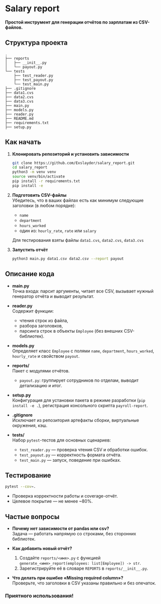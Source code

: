 # Salary report

**Простой инструмент для генерации отчётов по зарплатам из CSV-файлов.**

## Структура проекта

```
.
├── reports
│   ├── __init__.py
│   └── payout.py
└── tests
    ├── test_reader.py
    ├── test_payout.py
    └── test_main.py
├── .gitignore
├── data1.cvs
├── data2.cvs
├── data3.cvs
├── main.py
├── models.py
├── reader.py
├── README.md
├── requirements.txt
├── setup.py
```

## Как начать

1. **Клонировать репозиторий и установить зависимости**  
   ```bash
   git clone https://github.com/Exslayder/salary_report.git
   cd salary_report
   python3 -m venv venv
   source venv/bin/activate
   pip install -r requirements.txt
   pip install -e 
   ```

2. **Подготовить CSV-файлы**  
   Убедитесь, что в ваших файлах есть как минимум следующие заголовки (в любом порядке):
   - `name`  
   - `department`  
   - `hours_worked`  
   - один из: `hourly_rate`, `rate` или `salary`

   Для тестирования взяты файлы `data1.cvs`, `data2.cvs`, `data3.cvs`

3. **Запустить отчёт**  

   ```bash
   python3 main.py data1.csv data2.csv --report payout
   ```

## Описание кода

- **main.py**  
  Точка входа: парсит аргументы, читает все CSV, вызывает нужный генератор отчёта и выводит результат.

- **reader.py**  
  Содержит функции:
  - чтения строк из файла,
  - разбора заголовков,
  - парсинга строк в объекты `Employee` (без внешних CSV-библиотек).

- **models.py**  
  Определяет класс `Employee` с полями `name`, `department`, `hours_worked`, `hourly_rate` и свойством `payout`.

- **reports/**  
  Пакет с модулями отчётов.  
  - `payout.py`: группирует сотрудников по отделам, выводит детализацию и итог.

- **setup.py**  
  Конфигурация для установки пакета в режиме разработки (`pip install -e .`), регистрация консольного скрипта `payroll-report`.

- **.gitignore**  
  Исключает из репозитория артефакты сборки, виртуальные окружения, кэш.

- **tests/**  
  Набор `pytest`-тестов для основных сценариев:
  - `test_reader.py` — проверка чтения CSV и обработки ошибок.  
  - `test_payout.py` — корректность формата отчёта.  
  - `test_main.py` — запуск, поведение при ошибках.

## Тестирование

```bash
pytest --cov=.
```

- Проверка корректности работы и coverage-отчёт.  
- Целевое покрытие — не менее ~80%.

## Частые вопросы

- **Почему нет зависимости от pandas или csv?**  
  Задача — работать напрямую со строками, без сторонних библиотек.

- **Как добавить новый отчёт?**  
  1. Создайте `reports/<имя>.py` с функцией `generate_<имя>_report(employees: list[Employee]) -> str`.  
  2. Зарегистрируйте её в словаре `REPORTS` в `reports/__init__.py`.

- **Что делать при ошибке «Missing required column»?**  
  Проверьте, что заголовки в CSV указаны правильно и без опечаток.

### Приятного использования!
